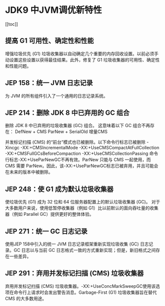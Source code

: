 # JDK9 中JVM调优新特性
[[toc]]

## 提高 G1 可用性、确定性和性能
增强垃圾优先 (G1) 垃圾收集器以自动确定几个重要的内存回收设置。以前必须手动设置这些设置以获得最佳结果。此外，修复了 G1 垃圾收集器的可用性、确定性和性能问题。

## JEP 158：统一 JVM 日志记录
为 JVM 的所有组件引入了一个通用的日志记录系统。

## JEP 214：删除 JDK 8 中已弃用的 GC 组合
删除 JDK 8 中已弃用的垃圾收集器 (GC) 组合。
这意味着以下 GC 组合不再存在：
DefNew + CMS
ParNew + SerialOld
增量CMS

并发标记扫描 (CMS) 的“前台”模式也已被删除。以下命令行标志已被删除
-Xincgc
-XX:+CMSIncrementalMode
-XX:+UseCMSCompactAtFullCollection
-XX:+CMSFullGCsBeforeCompaction
-XX:+UseCMSCollectionPassing
命令行标志-XX:+UseParNewGC不再有效。ParNew 只能与 CMS 一起使用，而 CMS 需要 ParNew。因此，该-XX:+UseParNewGC标志已被弃用，并且可能会在未来的版本中被删除。

## JEP 248：使 G1 成为默认垃圾收集器
使垃圾优先 (G1) 成为 32 位和 64 位服务器配置上的默认垃圾收集器 (GC)。
对于大多数用户来说，使用低暂停收集器（例如 G1）比以前默认的面向吞吐量的收集器（例如 Parallel GC）提供更好的整体体验。

## JEP 271：统一 GC 日志记录
使用JEP 158中引入的统一 JVM 日志记录框架重新实现垃圾收集 (GC) 日志记录。GC 日志以与当前 GC 日志格式一致的方式重新实现；但是，新旧格式之间存在一些差异。

## JEP 291：弃用并发标记扫描 (CMS) 垃圾收集器
弃用并发标记扫描 (CMS) 垃圾收集器。-XX:+UseConcMarkSweepGC使用该选项在命令行上请求时会发出警告消息。Garbage-First (G1) 垃圾收集器旨在替代 CMS 的大多数用途。
